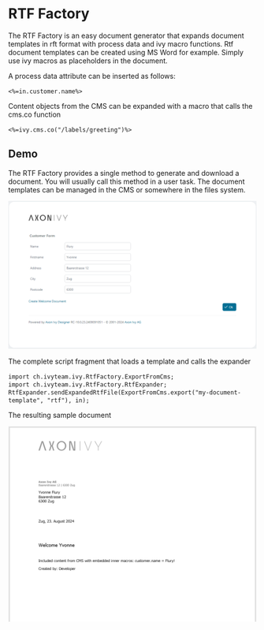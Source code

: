 <!--
Dear developer!     

When you create your very valuable documentation, please be aware that this Readme.md is not only published on github. This documentation is also processed automatically and published on our website. For this to work, the two headings "Demo" and "Setup" must not be changed
-->

# RTF Factory

The RTF Factory is an easy document generator that expands document templates in rft format with process data and ivy macro functions.
Rtf document templates can be created using MS Word for example. Simply use ivy macros as placeholders in the document.

A process data attribute can be inserted as follows:  
```
<%=in.customer.name%>
```
Content objects from the CMS can be expanded with a macro that calls the cms.co function  
```
<%=ivy.cms.co("/labels/greeting")%>     
```


## Demo

The RTF Factory provides a single method to generate and download a document. You will usually call this method in a user task.
The document templates can be managed in the CMS or somewhere in the files system. 

![Demo-Dialog](images/DemoDialog.png)

The complete script fragment that loads a template and calls the expander

```
import ch.ivyteam.ivy.RtfFactory.ExportFromCms;
import ch.ivyteam.ivy.RtfFactory.RtfExpander;
RtfExpander.sendExpandedRtfFile(ExportFromCms.export("my-document-template", "rtf"), in);
```

The resulting sample document

![Generated-Document](images/GeneratedDocument.png)




